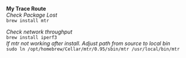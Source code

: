 **My Trace Route** \
*Check Package Lost* \
`brew install mtr`

*Check network throughput* \
`brew install iperf3` \
*If mtr not working after install. Adjust path from source to local bin* \
`sudo ln /opt/homebrew/Cellar/mtr/0.95/sbin/mtr /usr/local/bin/mtr`
